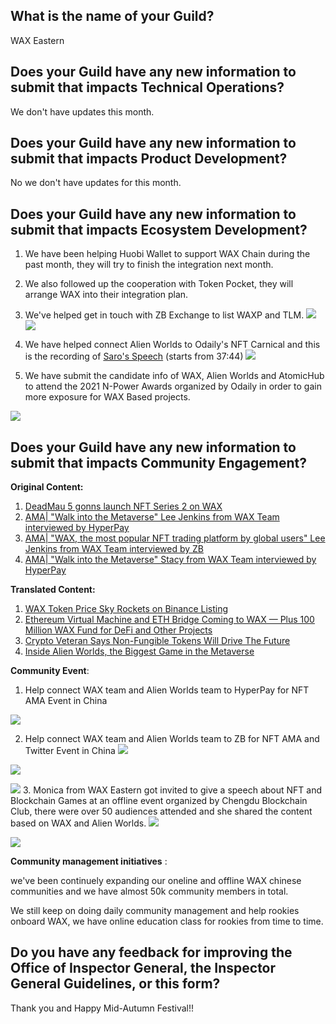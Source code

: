 ## What is the name of your Guild?

WAX Eastern

## Does your Guild have any new information to submit that impacts Technical Operations?

We don't have updates this month.

## Does your Guild have any new information to submit that impacts Product Development?

No we don't have updates for this month.

## Does your Guild have any new information to submit that impacts Ecosystem Development?

1. We have been helping Huobi Wallet to support WAX Chain during the past month, they will try to finish the integration next month.

2. We also followed up the cooperation with Token Pocket, they will arrange WAX into their integration plan.

3. We've helped get in touch with ZB Exchange to list WAXP and TLM.
![](https://i.imgur.com/Q6He6qp.png)
![](https://i.imgur.com/GbsiJG6.png)

4. We have helped connect Alien Worlds to Odaily's NFT Carnical and this is the recording of [Saro's Speech]( https://play.yunxi.tv/pages/f01237f502d84c069c3946e822da0a60?openId=oY3Tsvmr8xQ5lHwP-dBiH8Zn7J4k#/) (starts from 37:44)
![](https://i.imgur.com/QfHGb8g.jpg)

5. We have submit the candidate info of WAX, Alien Worlds and AtomicHub to attend the 2021 N-Power Awards organized by Odaily in order to gain more exposure for WAX Based projects.

![](https://i.imgur.com/G5WnPgn.png)

## Does your Guild have any new information to submit that impacts Community Engagement?

**Original Content:**

1. [DeadMau 5 gonns launch NFT Series 2 on WAX](https://mp.weixin.qq.com/s/OoEOCaNJ-XWp80ePMy0skA)
2. [AMA| "Walk into the Metaverse" Lee Jenkins from WAX Team interviewed by HyperPay](https://mp.weixin.qq.com/s/1j6q7bvYMG6jLCfIN4suJA)
3. [AMA| "WAX, the most popular NFT trading platform by global users" Lee Jenkins from WAX Team interviewed by ZB](https://mp.weixin.qq.com/s/eTCusLf5cdbpsxxcwPWsBg)
4. [AMA| "Walk into the Metaverse" Stacy  from WAX Team interviewed by HyperPay](https://mp.weixin.qq.com/s/nDF5gRwFf4cUg0rL-PaI6w)

**Translated Content:**
1. [WAX Token Price Sky Rockets on Binance Listing](https://mp.weixin.qq.com/s/Vx8GlBq_oh0t201t7mE3HQ)
2. [Ethereum Virtual Machine and ETH Bridge Coming to WAX — Plus 100 Million WAX Fund for DeFi and Other Projects](https://mp.weixin.qq.com/s/VFClaig-YWjd-y60ykUGqg)
3. [Crypto Veteran Says Non-Fungible Tokens Will Drive The Future](https://mp.weixin.qq.com/s/PyyEYK4mcCJqGLnvRfGRaA)
4. [Inside Alien Worlds, the Biggest Game in the Metaverse](https://mp.weixin.qq.com/s/HOTJxpLRmVTKL7VK0A1Oqw)


**Community Event**:
1. Help connect WAX team and Alien Worlds team to HyperPay for NFT AMA Event in China

![](https://i.imgur.com/lHiCHgT.png)

2. Help connect WAX team and Alien Worlds team to ZB for NFT AMA and Twitter Event in China
![](https://i.imgur.com/3d1Kr6F.png)

![](https://i.imgur.com/ZQrkNWJ.png)

![](https://i.imgur.com/LncaCKw.png)
3. Monica from WAX Eastern got invited to give a speech about NFT and Blockchain Games at an offline event organized by Chengdu Blockchain Club, there were over 50 audiences attended and she shared the content based on WAX and Alien Worlds.
![](https://i.imgur.com/8VOOXuc.jpg)

![](https://i.imgur.com/hdFh79Z.jpg)

**Community management initiatives** :

 we've been continuely expanding our oneline and offline WAX chinese communities and we have almost 50k community members in total.

We still keep on doing daily community management and help rookies onboard WAX, we have online education class for rookies from time to time.

## Do you have any feedback for improving the Office of Inspector General, the Inspector General Guidelines, or this form?

Thank you and Happy Mid-Autumn Festival!!

